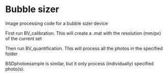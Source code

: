 # Bubble sizer

Image processing code for a bubble sizer device

First run BV_calibration. 
This will create a .mat with the resolution (mm/px) of the current set

Then run BV_quantification.
This will process all the photos in the specified folder

BSDphotoexample is similar, but it only process (individually) specified photo(s).